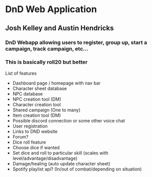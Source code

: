 # DnD Web Application
## Josh Kelley and Austin Hendricks

### DnD Webapp allowing users to register, group up, start a campaign, track campaign, etc…
### This is basically roll20 but better

List of features
- Dashboard page / homepage with nav bar
- Character sheet database
- NPC database
- NPC creation tool (DM)
- Character creation tool
- Shared campaign (One to many)
- Item creation tool (DM)
- Possible discord connection or some other voice chat
- User registration
- Links to DND website
- Forum?
- Dice roll feature 
- Choose dice if wanted
- Set dice and roll to particular skill (scales with level/advantage/disadvantage)
- Damage/healing (auto update character sheet)
- Spotify playlist api? (In/out of combat/depending on situation)
